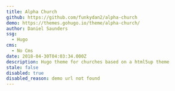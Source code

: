 ```yaml
---
title: Alpha Church
github: https://github.com/funkydan2/alpha-church
demo: https://themes.gohugo.io/theme/alpha-church/
author: Daniel Saunders
ssg:
  - Hugo
cms:
  - No Cms
date: 2018-04-30T04:03:34.000Z
description: Hugo theme for churches based on a html5up theme
stale: false
disabled: true
disabled_reason: demo url not found
---
```

